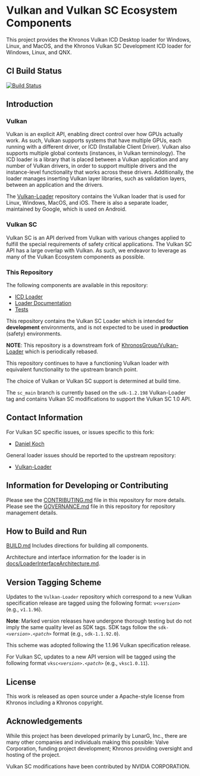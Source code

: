 # Vulkan and Vulkan SC Ecosystem Components

This project provides the Khronos Vulkan ICD Desktop loader for Windows, Linux, and MacOS, and
the Khronos Vulkan SC Development ICD loader for Windows, Linux, and QNX.

## CI Build Status

[![Build Status](https://github.com/KhronosGroup/VulkanSC-Loader/workflows/CI%20Build/badge.svg?branch=sc_main)](https://github.com/KhronosGroup/VulkanSC-Loader/actions)

## Introduction

### Vulkan

Vulkan is an explicit API, enabling direct control over how GPUs actually work.
As such, Vulkan supports systems that have multiple GPUs, each running with a different driver, or ICD (Installable Client Driver).
Vulkan also supports multiple global contexts (instances, in Vulkan terminology).
The ICD loader is a library that is placed between a Vulkan application and any number of Vulkan drivers, in order to support multiple drivers and the instance-level functionality that works across these drivers.
Additionally, the loader manages inserting Vulkan layer libraries, such as validation layers, between an application and the drivers.

The [Vulkan-Loader](https://github.com/KhronosGroup/Vulkan-Loader) repository contains the Vulkan loader that is used for Linux, Windows, MacOS, and iOS.
There is also a separate loader, maintained by Google, which is used on Android.

### Vulkan SC

Vulkan SC is an API derived from Vulkan with various changes applied to fulfill the special
requirements of safety critical applications. The Vulkan SC API has a large overlap with Vulkan.
As such, we endeavor to leverage as many of the Vulkan Ecosystem components as possible.

### This Repository

The following components are available in this repository:

- [ICD Loader](loader/)
- [Loader Documentation](docs/LoaderInterfaceArchitecture.md)
- [Tests](tests/)

This repository contains the Vulkan SC Loader which is intended for **development** environments,
and is not expected to be used in **production** (safety) environments.

**NOTE**: This repository is a downstream fork of
[KhronosGroup/Vulkan-Loader](https://github.com/KhronosGroup/Vulkan-Loader)
which is periodically rebased.

This repository continues to have a functioning Vulkan loader with equivalent functionality
to the upstream branch point.

The choice of Vulkan or Vulkan SC support is determined at build time.

The `sc_main` branch is currently based on the `sdk-1.2.198` Vulkan-Loader tag and contains Vulkan SC modifications to support the Vulkan SC 1.0 API.

## Contact Information

For Vulkan SC specific issues, or issues specific to this fork:

- [Daniel Koch](mailto:dkoch@nvidia.com)

General loader issues should be reported to the upstream repository:

- [Vulkan-Loader](https://github.com/KhronosGroup/Vulkan-Loader)

## Information for Developing or Contributing

Please see the [CONTRIBUTING.md](CONTRIBUTING.md) file in this repository for more details.
Please see the [GOVERNANCE.md](GOVERNANCE.md) file in this repository for repository
management details.

## How to Build and Run

[BUILD.md](BUILD.md)
Includes directions for building all components.

Architecture and interface information for the loader is in
[docs/LoaderInterfaceArchitecture.md](docs/LoaderInterfaceArchitecture.md).

## Version Tagging Scheme

Updates to the `Vulkan-Loader` repository which correspond to a new Vulkan specification release are tagged using the following format: `v<`_`version`_`>` (e.g., `v1.1.96`).

**Note**: Marked version releases have undergone thorough testing but do not imply the same quality level as SDK tags. SDK tags follow the `sdk-<`_`version`_`>.<`_`patch`_`>` format (e.g., `sdk-1.1.92.0`).

This scheme was adopted following the 1.1.96 Vulkan specification release.

For Vulkan SC, updates to a new API version will be tagged using the following format `vksc<`_`version`_`>.<`_`patch`_`>` (e.g., `vksc1.0.11`).

## License

This work is released as open source under a Apache-style license from Khronos
including a Khronos copyright.

## Acknowledgements

While this project has been developed primarily by LunarG, Inc., there are many other
companies and individuals making this possible: Valve Corporation, funding
project development; Khronos providing oversight and hosting of the project.

Vulkan SC modifications have been contributed by NVIDIA CORPORATION.
